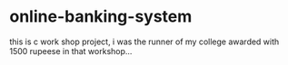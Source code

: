 # online-banking-system
this is c work shop project, i was the runner of my college awarded with 1500 rupeese in that workshop...
